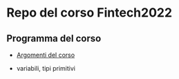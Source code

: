 # Repo del corso Fintech2022

## Programma del corso

* [Argomenti del corso]('materiale/../materiale/programma.md')

* variabili, tipi primitivi
